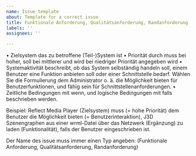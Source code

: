 ```yaml
---
name: Issue template
about: Template for a correct issue
title: Funktionale Anforderung, Qualitätsanforderung, Randanforderung
labels: ''
assignees: ''

---
```


•	Zielsystem das zu betroffene (Teil-)System ist
•	Priorität durch muss bei hoher, soll bei mittlerer und wird bei niedriger Priorität angegeben wird
•	Systemaktivität beschreibt, ob das System selbständig handeln soll, einem Benutzer eine Funktion anbieten soll oder einer Schnittstelle bedarf. Wählen Sie die Formulierung dem Administrator o. ä. die Möglichkeit bieten für Benutzerfunktionen, und fähig sein für Schnittstellenanforderungen.
•	Zeitliche Bedingungen mit wenn, und logische Bedingungen mit falls beschrieben werden.

Beispiel: Reflect Media Player (Zielsystem) muss (= hohe Priorität) dem Benutzer die Möglichkeit bieten (= Benutzerinteraktion), J3D Szenengraphen aus einer wrml-Datei über das Netzwerk (Ergänzung) zu laden (Funktionalität), falls der Benutzer eingeschrieben ist.


Der Name des issue muss immer einen Typ angeben: (Funktionale Anforderung, Qualitätsanforderung, Randanforderung)
